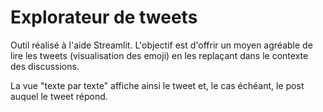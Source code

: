 # Explorateur de tweets

Outil réalisé à l'aide Streamlit. L'objectif est d'offrir un moyen agréable de lire les tweets (visualisation des emoji) en les replaçant dans le contexte des discussions. 

La vue "texte par texte" affiche ainsi le tweet et, le cas échéant, le post auquel le tweet répond.

